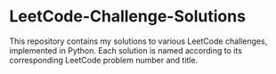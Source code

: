# LeetCode-Challenge-Solutions
This repository contains my solutions to various LeetCode challenges, implemented in Python. Each solution is named according to its corresponding LeetCode problem number and title.
